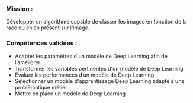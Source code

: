 ### Mission :

Développer un algorithme capable de classer les images en fonction de la race du chien présent sur l'image.

### Compétences validées :

* Adapter les paramètres d'un modèle de Deep Learning afin de l’améliorer
* Transformer les variables pertinentes d'un modèle de Deep Learning
* Évaluer les performances d’un modèle de Deep Learning
* Sélectionner un modèle d'apprentissage Deep Learning adapté à une problèmatique métier
* Mettre en place un modèle de Deep Learning

